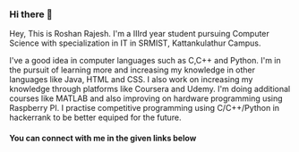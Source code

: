 ### Hi there 👋


Hey, This is Roshan Rajesh. I'm a IIIrd year student pursuing Computer Science with specialization in IT in SRMIST, Kattankulathur Campus.

I've a good idea in computer languages such as C,C++ and Python. I'm in the pursuit of learning more and increasing my knowledge in other 
languages like Java, HTML and CSS. I also work on increasing my knowledge through platforms like Coursera and Udemy. I'm doing additional 
courses like MATLAB and also improving on hardware programming using Raspberry PI. I practise competitive programming using C/C++/Python
in hackerrank to be better equiped for the future.

__<h4>You can connect with me in the given links below</h4>__


